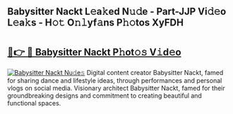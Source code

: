 ## Babysitter Nackt L𝚎a𝚔ed N𝚞𝚍e - Part-JJP Vi𝚍𝚎o L𝚎a𝚔s - H𝚘𝚝 O𝚗𝚕yf𝚊ns P𝚑𝚘tos XyFDH

# <h2><a href="http://kfa12tp.oniu.top/?m=Babysitter+Nackt">🔗👉 🔴 Babysitter Nackt P𝚑ot𝚘𝚜 V𝚒d𝚎o</a></h2>

[![Babysitter Nackt Nu𝚍e𝚜](https://i.imgur.com/0qMVB7G.gif)](http://kfa12tp.oniu.top/?m=Babysitter+Nackt)
Digital content creator Babysitter Nackt, famed for sharing dance and lifestyle ideas, through performances and personal vlogs on social media. Visionary architect Babysitter Nackt, famed for their groundbreaking designs and commitment to creating beautiful and functional spaces.  
